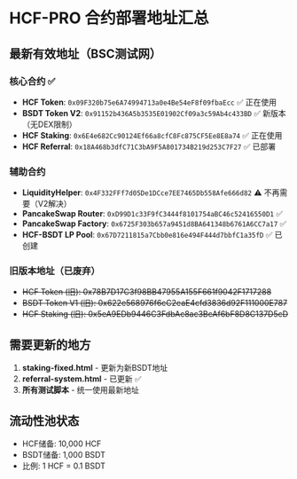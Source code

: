 # HCF-PRO 合约部署地址汇总

## 最新有效地址（BSC测试网）

### 核心合约 ✅
- **HCF Token**: `0x09F320b75e6A74994713a0e4Be54eF8f09fbaEcc` ✅ 正在使用
- **BSDT Token V2**: `0x91152b436A5b3535E01902Cf09a3c59Ab4c433BD` ✅ 新版本（无DEX限制）
- **HCF Staking**: `0x6E4e682Cc90124Ef66a8cfC8Fc875CF5Ee8E8a74` ✅ 正在使用
- **HCF Referral**: `0x18A468b3dfC71C3bA9F5A801734B219d253C7F27` ✅ 已部署

### 辅助合约
- **LiquidityHelper**: `0x4F332FFf7d05De1DCce7EE7465Db558Afe666d82` ⚠️ 不再需要（V2解决）
- **PancakeSwap Router**: `0xD99D1c33F9fC3444f8101754aBC46c52416550D1` ✅ 
- **PancakeSwap Factory**: `0x6725F303b657a9451d8BA641348b6761A6CC7a17` ✅
- **HCF-BSDT LP Pool**: `0x67D7211815a7Cbb0e816e494F444d7bbfC1a35fD` ✅ 已创建

### 旧版本地址（已废弃）
- ~~HCF Token (旧): 0x78B7D17C3f98BB47955A155F661f9042F1717288~~
- ~~BSDT Token V1 (旧): 0x622e568976f6cC2eaE4cfd3836d92F111000E787~~
- ~~HCF Staking (旧): 0x5eA9EDb9446C3FdbAc8ac3BcAf6bF8D8C137D5cD~~

## 需要更新的地方

1. **staking-fixed.html** - 更新为新BSDT地址
2. **referral-system.html** - 已更新 ✅
3. **所有测试脚本** - 统一使用最新地址

## 流动性池状态
- HCF储备: 10,000 HCF
- BSDT储备: 1,000 BSDT  
- 比例: 1 HCF = 0.1 BSDT